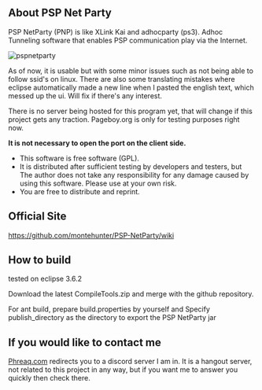 ## About PSP Net Party

PSP NetParty (PNP) is like XLink Kai and adhocparty (ps3).
Adhoc Tunneling software that enables PSP communication play via the Internet. 

![pspnetparty](https://user-images.githubusercontent.com/98584614/151692080-67e2408b-8970-4977-984f-6666bbda1f34.png)


As of now, it is usable but with some minor issues such as not being able to follow ssid's on linux.
There are also some translating mistakes where eclipse automatically made a new line when I pasted the english text, which messed up the ui. Will fix if there's any interest.

There is no server being hosted for this program yet, that will change if this project gets any traction. Pageboy.org is only for testing purposes right now.




**It is not necessary to open the port on the client side.**



- This software is free software (GPL).
- It is distributed after sufficient testing by developers and testers, but 
  The author does not take any responsibility for any damage caused by using this software. 
  Please use at your own risk.
- You are free to distribute and reprint.

## Official Site
https://github.com/montehunter/PSP-NetParty/wiki


## How to build

tested on eclipse 3.6.2

Download the latest CompileTools.zip and merge with the github repository.

For ant build, prepare build.properties by yourself and 
Specify publish_directory as the directory to export the PSP NetParty jar


## If you would like to contact me
[Phreaq.com](phreaq.com) redirects you to a discord server I am in. It is a hangout server, not related to this project in any way, but if you want me to answer you quickly then check there.
